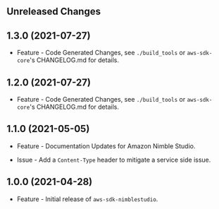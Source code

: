Unreleased Changes
------------------

1.3.0 (2021-07-27)
------------------

* Feature - Code Generated Changes, see `./build_tools` or `aws-sdk-core`'s CHANGELOG.md for details.

1.2.0 (2021-07-27)
------------------

* Feature - Code Generated Changes, see `./build_tools` or `aws-sdk-core`'s CHANGELOG.md for details.

1.1.0 (2021-05-05)
------------------

* Feature - Documentation Updates for Amazon Nimble Studio.

* Issue - Add a `Content-Type` header to mitigate a service side issue.

1.0.0 (2021-04-28)
------------------

* Feature - Initial release of `aws-sdk-nimblestudio`.
